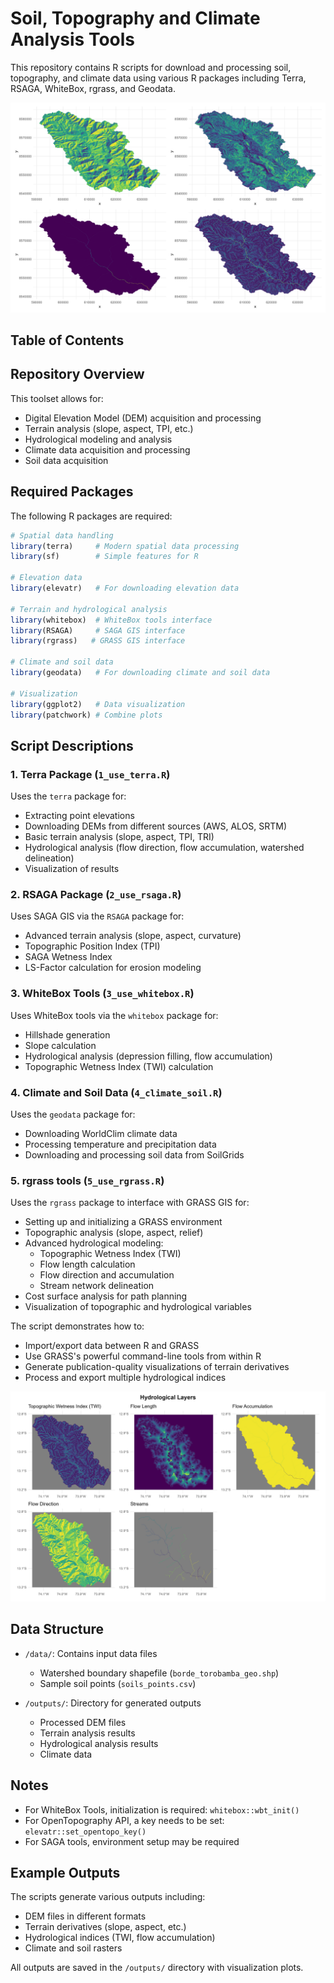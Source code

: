 # Soil, Topography and Climate Analysis Tools

This repository contains R scripts for download and processing soil, topography, and climate data using various R packages including Terra, RSAGA, WhiteBox, rgrass, and Geodata.

![img](outputs/raster_wbt_comparison.png)

## Table of Contents

## Repository Overview

This toolset allows for:

- Digital Elevation Model (DEM) acquisition and processing
- Terrain analysis (slope, aspect, TPI, etc.)
- Hydrological modeling and analysis
- Climate data acquisition and processing
- Soil data acquisition

## Required Packages

The following R packages are required:

```r
# Spatial data handling
library(terra)     # Modern spatial data processing
library(sf)        # Simple features for R

# Elevation data
library(elevatr)   # For downloading elevation data

# Terrain and hydrological analysis
library(whitebox)  # WhiteBox tools interface
library(RSAGA)     # SAGA GIS interface
library(rgrass)   # GRASS GIS interface

# Climate and soil data
library(geodata)   # For downloading climate and soil data

# Visualization
library(ggplot2)   # Data visualization
library(patchwork) # Combine plots
```

## Script Descriptions

### 1. Terra Package (`1_use_terra.R`)

Uses the `terra` package for:

- Extracting point elevations
- Downloading DEMs from different sources (AWS, ALOS, SRTM)
- Basic terrain analysis (slope, aspect, TPI, TRI)
- Hydrological analysis (flow direction, flow accumulation, watershed delineation)
- Visualization of results

### 2. RSAGA Package (`2_use_rsaga.R`)

Uses SAGA GIS via the `RSAGA` package for:

- Advanced terrain analysis (slope, aspect, curvature)
- Topographic Position Index (TPI)
- SAGA Wetness Index
- LS-Factor calculation for erosion modeling

### 3. WhiteBox Tools (`3_use_whitebox.R`)

Uses WhiteBox tools via the `whitebox` package for:

- Hillshade generation
- Slope calculation
- Hydrological analysis (depression filling, flow accumulation)
- Topographic Wetness Index (TWI) calculation

### 4. Climate and Soil Data (`4_climate_soil.R`)

Uses the `geodata` package for:

- Downloading WorldClim climate data
- Processing temperature and precipitation data
- Downloading and processing soil data from SoilGrids

### 5. rgrass tools (`5_use_rgrass.R`)

Uses the `rgrass` package to interface with GRASS GIS for:

- Setting up and initializing a GRASS environment
- Topographic analysis (slope, aspect, relief)
- Advanced hydrological modeling:
  - Topographic Wetness Index (TWI)
  - Flow length calculation
  - Flow direction and accumulation
  - Stream network delineation
- Cost surface analysis for path planning
- Visualization of topographic and hydrological variables

The script demonstrates how to:
- Import/export data between R and GRASS
- Use GRASS's powerful command-line tools from within R
- Generate publication-quality visualizations of terrain derivatives
- Process and export multiple hydrological indices

![Hydrological Layers](outputs/hidro_maps.png)

## Data Structure

- `/data/`: Contains input data files

  - Watershed boundary shapefile (`borde_torobamba_geo.shp`)
  - Sample soil points (`soils_points.csv`)
- `/outputs/`: Directory for generated outputs

  - Processed DEM files
  - Terrain analysis results
  - Hydrological analysis results
  - Climate data

## Notes

- For WhiteBox Tools, initialization is required: `whitebox::wbt_init()`
- For OpenTopography API, a key needs to be set: `elevatr::set_opentopo_key()`
- For SAGA tools, environment setup may be required

## Example Outputs

The scripts generate various outputs including:

- DEM files in different formats
- Terrain derivatives (slope, aspect, etc.)
- Hydrological indices (TWI, flow accumulation)
- Climate and soil rasters

All outputs are saved in the `/outputs/` directory with visualization plots.
